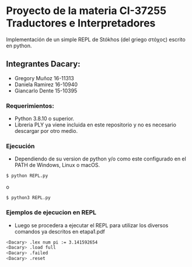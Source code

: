 # Proyecto de la materia CI-37255 Traductores e Interpretadores

Implementación de un simple REPL de Stókhos (del griego στόχος) escrito en python.

## Integrantes Dacary:  
- Gregory Muñoz   16-11313  
- Daniela Ramirez 16-10940  
- Giancarlo Dente 15-10395

### Requerimientos:

* Python 3.8.10 o superior.
* Libreria PLY ya viene incluida en este repositorio y no es necesario descargar por otro medio. 


### Ejecución

- Dependiendo de su version de python y/o como este configurado en el PATH de Windows, Linux o macOS.

```bash
$ python REPL.py 
```
o  
```
$ python3 REPL.py
```
     
### Ejemplos de ejecucion en REPL

- Luego se procedera a ejecutar el REPL para utilizar los diversos comandos ya descritos en etapa1.pdf

```bash
<Dacary> .lex num pi := 3.141592654
<Dacary> .load full
<Dacary> .failed
<Dacary> .reset
```
